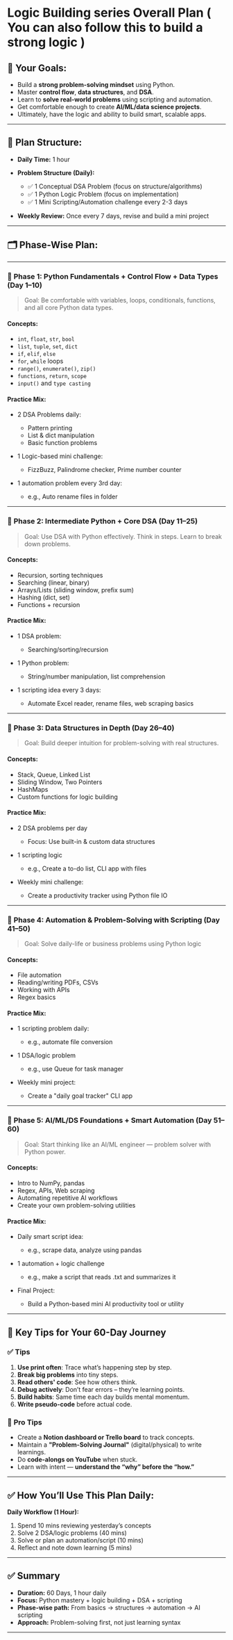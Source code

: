 

# Logic Building series Overall Plan ( You can also follow this to build a strong logic ) 

## 🧠 Your Goals:

* Build a **strong problem-solving mindset** using Python.
* Master **control flow**, **data structures**, and **DSA**.
* Learn to **solve real-world problems** using scripting and automation.
* Get comfortable enough to create **AI/ML/data science projects**.
* Ultimately, have the logic and ability to build smart, scalable apps.

---

## 📆 Plan Structure:

* **Daily Time:** 1 hour
* **Problem Structure (Daily):**

  * ✅ 1 Conceptual DSA Problem (focus on structure/algorithms)
  * ✅ 1 Python Logic Problem (focus on implementation)
  * ✅ 1 Mini Scripting/Automation challenge every 2-3 days
* **Weekly Review:** Once every 7 days, revise and build a mini project

---

## 🗂️ Phase-Wise Plan:

---

### 🔰 **Phase 1: Python Fundamentals + Control Flow + Data Types (Day 1–10)**

> Goal: Be comfortable with variables, loops, conditionals, functions, and all core Python data types.

#### Concepts:

* `int`, `float`, `str`, `bool`
* `list`, `tuple`, `set`, `dict`
* `if`, `elif`, `else`
* `for`, `while` loops
* `range()`, `enumerate()`, `zip()`
* `functions`, `return`, `scope`
* `input()` and `type casting`

#### Practice Mix:

* 2 DSA Problems daily:

  * Pattern printing
  * List & dict manipulation
  * Basic function problems
* 1 Logic-based mini challenge:

  * FizzBuzz, Palindrome checker, Prime number counter
* 1 automation problem every 3rd day:

  * e.g., Auto rename files in folder

---

### 🧠 **Phase 2: Intermediate Python + Core DSA (Day 11–25)**

> Goal: Use DSA with Python effectively. Think in steps. Learn to break down problems.

#### Concepts:

* Recursion, sorting techniques
* Searching (linear, binary)
* Arrays/Lists (sliding window, prefix sum)
* Hashing (dict, set)
* Functions + recursion

#### Practice Mix:

* 1 DSA problem:

  * Searching/sorting/recursion
* 1 Python problem:

  * String/number manipulation, list comprehension
* 1 scripting idea every 3 days:

  * Automate Excel reader, rename files, web scraping basics

---

### 🧮 **Phase 3: Data Structures in Depth (Day 26–40)**

> Goal: Build deeper intuition for problem-solving with real structures.

#### Concepts:

* Stack, Queue, Linked List
* Sliding Window, Two Pointers
* HashMaps
* Custom functions for logic building

#### Practice Mix:

* 2 DSA problems per day

  * Focus: Use built-in & custom data structures
* 1 scripting logic

  * e.g., Create a to-do list, CLI app with files
* Weekly mini challenge:

  * Create a productivity tracker using Python file IO

---

### 🤖 **Phase 4: Automation & Problem-Solving with Scripting (Day 41–50)**

> Goal: Solve daily-life or business problems using Python logic

#### Concepts:

* File automation
* Reading/writing PDFs, CSVs
* Working with APIs
* Regex basics

#### Practice Mix:

* 1 scripting problem daily:

  * e.g., automate file conversion
* 1 DSA/logic problem

  * e.g., use Queue for task manager
* Weekly mini project:

  * Create a "daily goal tracker" CLI app

---

### 🧠 **Phase 5: AI/ML/DS Foundations + Smart Automation (Day 51–60)**

> Goal: Start thinking like an AI/ML engineer — problem solver with Python power.

#### Concepts:

* Intro to NumPy, pandas
* Regex, APIs, Web scraping
* Automating repetitive AI workflows
* Create your own problem-solving utilities

#### Practice Mix:

* Daily smart script idea:

  * e.g., scrape data, analyze using pandas
* 1 automation + logic challenge

  * e.g., make a script that reads .txt and summarizes it
* Final Project:

  * Build a Python-based mini AI productivity tool or utility

---

## 📌 Key Tips for Your 60-Day Journey

### ✅ **Tips**

1. **Use print often**: Trace what’s happening step by step.
2. **Break big problems** into tiny steps.
3. **Read others' code**: See how others think.
4. **Debug actively**: Don’t fear errors – they’re learning points.
5. **Build habits**: Same time each day builds mental momentum.
6. **Write pseudo-code** before actual code.

### 💪 **Pro Tips**

* Create a **Notion dashboard or Trello board** to track concepts.
* Maintain a **"Problem-Solving Journal"** (digital/physical) to write learnings.
* Do **code-alongs on YouTube** when stuck.
* Learn with intent — **understand the “why” before the “how.”**

---

## ✅ How You’ll Use This Plan Daily:

**Daily Workflow (1 Hour):**

1. Spend 10 mins reviewing yesterday’s concepts
2. Solve 2 DSA/logic problems (40 mins)
3. Solve or plan an automation/script (10 mins)
4. Reflect and note down learning (5 mins)

---

## ✅ Summary

* **Duration:** 60 Days, 1 hour daily
* **Focus:** Python mastery + logic building + DSA + scripting
* **Phase-wise path:** From basics → structures → automation → AI scripting
* **Approach:** Problem-solving first, not just learning syntax

---


